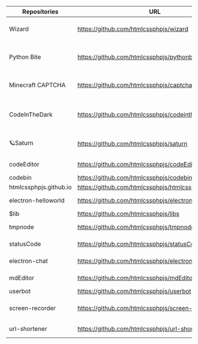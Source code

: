 | Repositories | URL | Description |
| ------ | ------ | ----- |
| Wizard | https://github.com/htmlcssphpjs/wizard | Лёгкий поисковик на Node JS |
| Python Bite | https://github.com/htmlcssphpjs/pythonbite | 🐱‍💻 Free python tests platform. |
| Minecraft CAPTCHA | https://github.com/htmlcssphpjs/captcha | Капча - игра майнкрафт |
| CodeInTheDark | https://github.com/htmlcssphpjs/codeinthedark | 💻Пиши код не видя результата! |
| 🪐Saturn | https://github.com/htmlcssphpjs/saturn | New mini and speedy browser |
| codeEditor | https://github.com/htmlcssphpjs/codeEditor | Electron editor code |
| codebin | https://github.com/htmlcssphpjs/codebin | CodeBin |
| htmlcssphpjs.github.io | https://github.com/htmlcssphpjs/htmlcssphpjs.github.io | My websait |
| electron-helloworld | https://github.com/htmlcssphpjs/electron-helloworld | Hello, Electron |
| $lib | https://github.com/htmlcssphpjs/libs | Lib js |
| tmpnode | https://github.com/htmlcssphpjs/tmpnode | Template node js |
| statusCode | https://github.com/htmlcssphpjs/statusCode | Node JS API |
| electron-chat | https://github.com/htmlcssphpjs/electron-chat | Electron chat |
| mdEditor | https://github.com/htmlcssphpjs/mdEditor | Mark Down editor |
| userbot | https://github.com/htmlcssphpjs/userbot | UserBot |
| screen-recorder | https://github.com/htmlcssphpjs/screen-recorder | Electron screen recorder |
| url-shortener | https://github.com/htmlcssphpjs/url-shortener | Url Shortener |
